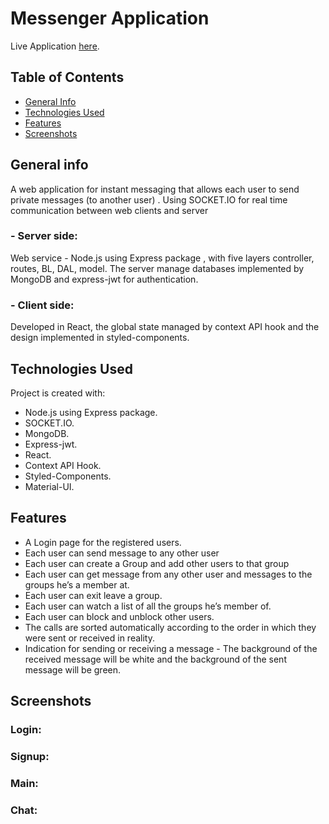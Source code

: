 # Messenger Application #   

Live Application [here](https://615c6beb2d501f0007d978d7--quirky-noyce-6ef7be.netlify.app).

## Table of Contents  ##
* [General Info](#Generalinfo)
* [Technologies Used](#TechnologiesUsed)
* [Features](#TechnologiesUsed)
* [Screenshots](#Screenshots)
 

 
<a name="Generalinfo"></a>
## General info ##

A web application for instant messaging that allows each user to send private messages (to another user) . Using SOCKET.IO for real time communication between web clients and server


### - Server side: ###
Web service - Node.js using Express package , with five layers controller, routes, BL, DAL, model. The server manage databases implemented by MongoDB and express-jwt for authentication.

### - Client side: ###
Developed in React, the global state managed by context API hook and the design implemented in styled-components.

<a name="TechnologiesUsed"></a>
## Technologies Used ##
Project is created with:

* Node.js using Express package.
* SOCKET.IO.
* MongoDB.
* Express-jwt.
* React.
* Context API Hook.
* Styled-Components.
* Material-UI.

<b name="Features"></b>
## Features ##

* A Login page for the registered users.
* Each user can send message to any other user
* Each user can create a Group and add other users to that group
* Each user can get message from any other user and messages to the groups he’s a member at.
* Each user can exit leave a group.
* Each user can watch a list of all the groups he’s member of.
* Each user can block and unblock other users.
* The calls are sorted automatically according to the order in which they were sent or received in reality.
* Indication for sending or receiving a message - The background of the received message will be white and the background of the sent message will be green.

<a name="Screenshots"></a>
## Screenshots ##
### Login: ###
### Signup: ###
### Main: ###
### Chat: ###
